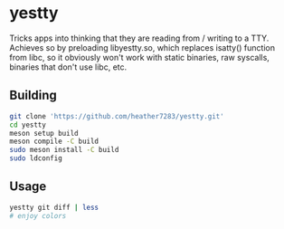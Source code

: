 # yestty
Tricks apps into thinking that they are reading from / writing to a TTY.
Achieves so by preloading libyestty.so, which replaces isatty() function
from libc, so it obviously won't work with static binaries, raw syscalls,
binaries that don't use libc, etc.

## Building
```sh
git clone 'https://github.com/heather7283/yestty.git'
cd yestty
meson setup build
meson compile -C build
sudo meson install -C build
sudo ldconfig
```

## Usage
```sh
yestty git diff | less
# enjoy colors
```


